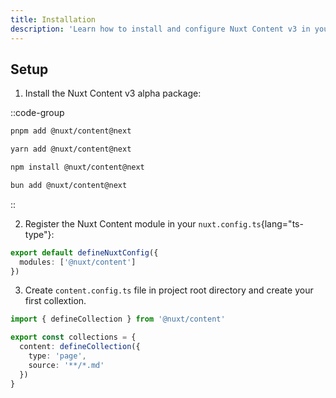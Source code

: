 ```yaml
---
title: Installation
description: 'Learn how to install and configure Nuxt Content v3 in your application.'
---
```


## Setup

1. Install the Nuxt Content v3 alpha package:

::code-group

```bash [pnpm]
pnpm add @nuxt/content@next
```

```bash [yarn]
yarn add @nuxt/content@next
```

```bash [npm]
npm install @nuxt/content@next
```

```bash [bun]
bun add @nuxt/content@next
```

::

2. Register the Nuxt Content module in your `nuxt.config.ts`{lang="ts-type"}:

```ts [nuxt.config.ts]
export default defineNuxtConfig({
  modules: ['@nuxt/content']
})
```

3. Create `content.config.ts` file in project root directory and create your first collextion.

```ts [content.config.ts]
import { defineCollection } from '@nuxt/content'

export const collections = {
  content: defineCollection({
    type: 'page',
    source: '**/*.md'
  })
}
```